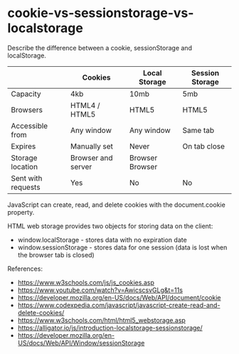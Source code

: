# cookie-vs-sessionstorage-vs-localstorage

Describe the difference between a cookie, sessionStorage and localStorage.
  
|                    |Cookies           |Local Storage      |Session Storage |
|--------------------|------------------|-------------------|----------------|  
|Capacity            |4kb               |10mb               |5mb             |
|Browsers            |HTML4 / HTML5     |HTML5              |HTML5           |
|Accessible from     |Any window        |Any window         |Same tab        |
|Expires             |Manually set      |Never              |On tab close    |
|Storage location    |Browser and server|Browser             Browser         |
|Sent with requests  |Yes               |No                 |No              | 

JavaScript can create, read, and delete cookies with the document.cookie property.

HTML web storage provides two objects for storing data on the client:
- window.localStorage - stores data with no expiration date
- window.sessionStorage - stores data for one session (data is lost when the browser tab is closed)

References:
- https://www.w3schools.com/js/js_cookies.asp
- https://www.youtube.com/watch?v=AwicscsvGLg&t=11s
- https://developer.mozilla.org/en-US/docs/Web/API/document/cookie
- https://www.codexpedia.com/javascript/javascript-create-read-and-delete-cookies/
- https://www.w3schools.com/html/html5_webstorage.asp
- https://alligator.io/js/introduction-localstorage-sessionstorage/
- https://developer.mozilla.org/en-US/docs/Web/API/Window/sessionStorage

